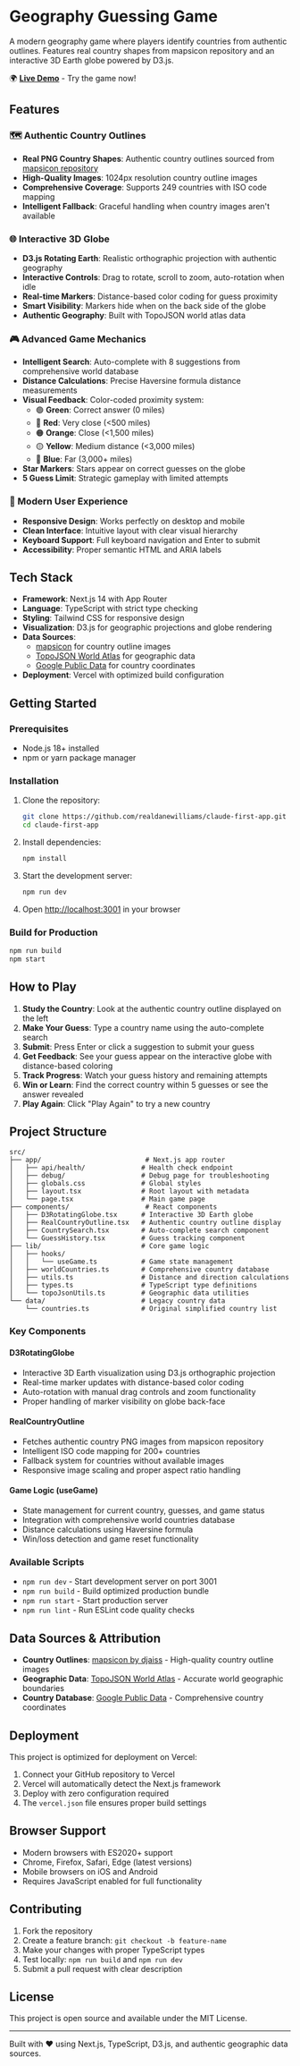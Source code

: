 # Geography Guessing Game

A modern geography game where players identify countries from authentic outlines. Features real country shapes from mapsicon repository and an interactive 3D Earth globe powered by D3.js.

🌍 **[Live Demo](https://global-country-guesser.vercel.app/)** - Try the game now!

## Features

### 🗺️ Authentic Country Outlines
- **Real PNG Country Shapes**: Authentic country outlines sourced from [mapsicon repository](https://github.com/djaiss/mapsicon)
- **High-Quality Images**: 1024px resolution country outline images
- **Comprehensive Coverage**: Supports 249 countries with ISO code mapping
- **Intelligent Fallback**: Graceful handling when country images aren't available

### 🌐 Interactive 3D Globe
- **D3.js Rotating Earth**: Realistic orthographic projection with authentic geography
- **Interactive Controls**: Drag to rotate, scroll to zoom, auto-rotation when idle
- **Real-time Markers**: Distance-based color coding for guess proximity
- **Smart Visibility**: Markers hide when on the back side of the globe
- **Authentic Geography**: Built with TopoJSON world atlas data

### 🎮 Advanced Game Mechanics
- **Intelligent Search**: Auto-complete with 8 suggestions from comprehensive world database
- **Distance Calculations**: Precise Haversine formula distance measurements
- **Visual Feedback**: Color-coded proximity system:
  - 🟢 **Green**: Correct answer (0 miles)
  - 🔴 **Red**: Very close (<500 miles)
  - 🟠 **Orange**: Close (<1,500 miles)
  - 🟡 **Yellow**: Medium distance (<3,000 miles)
  - 🔵 **Blue**: Far (3,000+ miles)
- **Star Markers**: Stars appear on correct guesses on the globe
- **5 Guess Limit**: Strategic gameplay with limited attempts

### 📱 Modern User Experience
- **Responsive Design**: Works perfectly on desktop and mobile
- **Clean Interface**: Intuitive layout with clear visual hierarchy
- **Keyboard Support**: Full keyboard navigation and Enter to submit
- **Accessibility**: Proper semantic HTML and ARIA labels

## Tech Stack

- **Framework**: Next.js 14 with App Router
- **Language**: TypeScript with strict type checking
- **Styling**: Tailwind CSS for responsive design
- **Visualization**: D3.js for geographic projections and globe rendering
- **Data Sources**:
  - [mapsicon](https://github.com/djaiss/mapsicon) for country outline images
  - [TopoJSON World Atlas](https://github.com/topojson/world-atlas) for geographic data
  - [Google Public Data](https://developers.google.com/public-data/docs/canonical/countries_csv) for country coordinates
- **Deployment**: Vercel with optimized build configuration

## Getting Started

### Prerequisites

- Node.js 18+ installed
- npm or yarn package manager

### Installation

1. Clone the repository:
   ```bash
   git clone https://github.com/realdanewilliams/claude-first-app.git
   cd claude-first-app
   ```

2. Install dependencies:
   ```bash
   npm install
   ```

3. Start the development server:
   ```bash
   npm run dev
   ```

4. Open [http://localhost:3001](http://localhost:3001) in your browser

### Build for Production

```bash
npm run build
npm start
```

## How to Play

1. **Study the Country**: Look at the authentic country outline displayed on the left
2. **Make Your Guess**: Type a country name using the auto-complete search
3. **Submit**: Press Enter or click a suggestion to submit your guess
4. **Get Feedback**: See your guess appear on the interactive globe with distance-based coloring
5. **Track Progress**: Watch your guess history and remaining attempts
6. **Win or Learn**: Find the correct country within 5 guesses or see the answer revealed
7. **Play Again**: Click "Play Again" to try a new country

## Project Structure

```
src/
├── app/                          # Next.js app router
│   ├── api/health/              # Health check endpoint
│   ├── debug/                   # Debug page for troubleshooting
│   ├── globals.css              # Global styles
│   ├── layout.tsx               # Root layout with metadata
│   └── page.tsx                 # Main game page
├── components/                   # React components
│   ├── D3RotatingGlobe.tsx      # Interactive 3D Earth globe
│   ├── RealCountryOutline.tsx   # Authentic country outline display
│   ├── CountrySearch.tsx        # Auto-complete search component
│   └── GuessHistory.tsx         # Guess tracking component
├── lib/                         # Core game logic
│   ├── hooks/
│   │   └── useGame.ts           # Game state management
│   ├── worldCountries.ts        # Comprehensive country database
│   ├── utils.ts                 # Distance and direction calculations
│   ├── types.ts                 # TypeScript type definitions
│   └── topoJsonUtils.ts         # Geographic data utilities
└── data/                        # Legacy country data
    └── countries.ts             # Original simplified country list
```

### Key Components

#### D3RotatingGlobe
- Interactive 3D Earth visualization using D3.js orthographic projection
- Real-time marker updates with distance-based color coding
- Auto-rotation with manual drag controls and zoom functionality
- Proper handling of marker visibility on globe back-face

#### RealCountryOutline
- Fetches authentic country PNG images from mapsicon repository
- Intelligent ISO code mapping for 200+ countries
- Fallback system for countries without available images
- Responsive image scaling and proper aspect ratio handling

#### Game Logic (useGame)
- State management for current country, guesses, and game status
- Integration with comprehensive world countries database
- Distance calculations using Haversine formula
- Win/loss detection and game reset functionality

### Available Scripts

- `npm run dev` - Start development server on port 3001
- `npm run build` - Build optimized production bundle
- `npm run start` - Start production server
- `npm run lint` - Run ESLint code quality checks

## Data Sources & Attribution

- **Country Outlines**: [mapsicon by djaiss](https://github.com/djaiss/mapsicon) - High-quality country outline images
- **Geographic Data**: [TopoJSON World Atlas](https://github.com/topojson/world-atlas) - Accurate world geographic boundaries
- **Country Database**: [Google Public Data](https://developers.google.com/public-data/docs/canonical/countries_csv) - Comprehensive country coordinates

## Deployment

This project is optimized for deployment on Vercel:

1. Connect your GitHub repository to Vercel
2. Vercel will automatically detect the Next.js framework
3. Deploy with zero configuration required
4. The `vercel.json` file ensures proper build settings

## Browser Support

- Modern browsers with ES2020+ support
- Chrome, Firefox, Safari, Edge (latest versions)
- Mobile browsers on iOS and Android
- Requires JavaScript enabled for full functionality

## Contributing

1. Fork the repository
2. Create a feature branch: `git checkout -b feature-name`
3. Make your changes with proper TypeScript types
4. Test locally: `npm run build` and `npm run dev`
5. Submit a pull request with clear description

## License

This project is open source and available under the MIT License.

---

Built with ❤️ using Next.js, TypeScript, D3.js, and authentic geographic data sources.